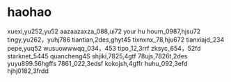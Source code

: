 # haohao
xuexi,yu252,yu52
aazaazaxza_088,ui72
your hu houm_0987,hjsu72
tingy,yu262，yuhj786
tiantian,2des,ghyt45
tixnxnx_78,hju672
tianxiajd_234
pepe,yuq52
wusuowwwqq_034，453
tipo_12,3rrf
zksyc_654，52fd
starknet_5445
quancheng4S
shjiki,7825,4gtf
78ujs,7826t,2des
yuyu899.56hgffs
7861_022,3edsf
kokojsh,4gffr
huhu_092,3efd
hjhj0182,3frdd
